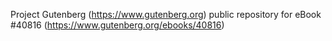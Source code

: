 Project Gutenberg (https://www.gutenberg.org) public repository for eBook #40816 (https://www.gutenberg.org/ebooks/40816)
